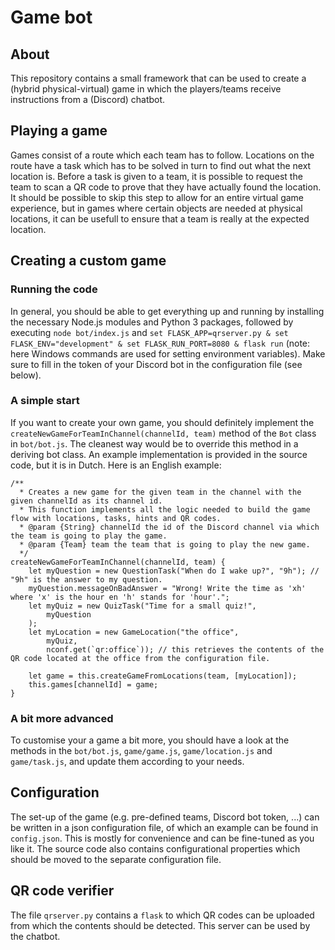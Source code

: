 # Game bot

## About

This repository contains a small framework that can be used to create a (hybrid physical-virtual) game in which the players/teams receive instructions from a (Discord) chatbot.

## Playing a game

Games consist of a route which each team has to follow. Locations on the route have a task which has to be solved in turn to find out what the next location is. Before a task is given to a team, it is possible to request the team to scan a QR code to prove that they have actually found the location. It should be possible to skip this step to allow for an entire virtual game experience, but in games where certain objects are needed at physical locations, it can be usefull to ensure that a team is really at the expected location.

## Creating a custom game

### Running the code

In general, you should be able to get everything up and running by installing the necessary Node.js modules and Python 3 packages, followed by executing `node bot/index.js` and `set FLASK_APP=qrserver.py & set FLASK_ENV="development" & set FLASK_RUN_PORT=8080 & flask run` (note: here Windows commands are used for setting environment variables). Make sure to fill in the token of your Discord bot in the configuration file (see below).

### A simple start

If you want to create your own game, you should definitely implement the `createNewGameForTeamInChannel(channelId, team)` method of the `Bot` class in `bot/bot.js`. The cleanest way would be to override this method in a deriving bot class. An example implementation is provided in the source code, but it is in Dutch. Here is an English example:

```lang=javascript
/**
  * Creates a new game for the given team in the channel with the given channelId as its channel id.
  * This function implements all the logic needed to build the game flow with locations, tasks, hints and QR codes.
  * @param {String} channelId the id of the Discord channel via which the team is going to play the game.
  * @param {Team} team the team that is going to play the new game.
  */
createNewGameForTeamInChannel(channelId, team) {
    let myQuestion = new QuestionTask("When do I wake up?", "9h"); // "9h" is the answer to my question.
    myQuestion.messageOnBadAnswer = "Wrong! Write the time as 'xh' where 'x' is the hour en 'h' stands for 'hour'.";
    let myQuiz = new QuizTask("Time for a small quiz!",
        myQuestion
    );
    let myLocation = new GameLocation("the office", 
        myQuiz, 
        nconf.get(`qr:office`)); // this retrieves the contents of the QR code located at the office from the configuration file.

    let game = this.createGameFromLocations(team, [myLocation]);
    this.games[channelId] = game;
}
```

### A bit more advanced

To customise your a game a bit more, you should have a look at the methods in the `bot/bot.js`, `game/game.js`, `game/location.js` and `game/task.js`, and update them according to your needs.

## Configuration

The set-up of the game (e.g. pre-defined teams, Discord bot token, ...) can be written in a json configuration file, of which an example can be found in `config.json`.
This is mostly for convenience and can be fine-tuned as you like it. The source code also contains configurational properties which should be moved to the separate configuration file.

## QR code verifier

The file `qrserver.py` contains a `flask` to which QR codes can be uploaded from which the contents should be detected. This server can be used by the chatbot.
